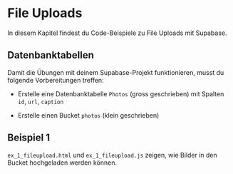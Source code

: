 # File Uploads

In diesem Kapitel findest du Code-Beispiele zu File Uploads mit Supabase.

## Datenbanktabellen
Damit die Übungen mit deinem Supabase-Projekt funktionieren, musst du folgende Vorbereitungen treffen:

- Erstelle eine Datenbanktabelle `Photos` (gross geschrieben) mit Spalten `id`, `url`, `caption`

- Erstelle einen Bucket `photos` (klein geschrieben)

## Beispiel 1

`ex_1_fileupload.html` und `ex_1_fileupload.js` zeigen, wie Bilder in den Bucket hochgeladen werden können.

